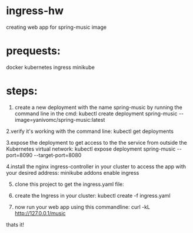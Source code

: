 # ingress-hw
creating web app for spring-music image

# prequests:
docker
kubernetes 
ingress
minikube

# steps:
1. create a new deployment with the name spring-music by running the command line in the cmd:
kubectl create deployment spring-music --image=yanivomc/spring-music:latest

2.verify it's working with the command line:
kubectl get deployments

3.expose the deployment to get access to the the service from outside the Kubernetes virtual network:
kubectl expose deployment spring-music --port=8090 --target-port=8080

4.install the nginx ingress-controller in your cluster to access the app with your desired address:
minikube addons enable ingress

5. clone this project to get the ingress.yaml file:

6. create the Ingress in your cluster:
kubectl create -f ingress.yaml

7. now run your web app using this commandline:
curl -kL  http://127.0.0.1/music

thats it!
